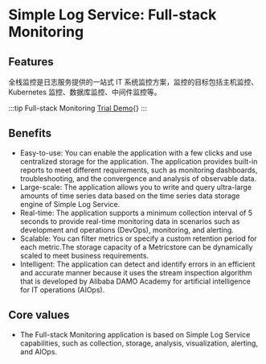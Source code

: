 # Simple Log Service: Full-stack Monitoring

## Features

全栈监控是日志服务提供的一站式 IT 系统监控方案，监控的目标包括主机监控、Kubernetes 监控、数据库监控、中间件监控等。

:::tip Full-stack Monitoring
[Trial Demo](/playground/demo.html?dest=/lognext/app/monitor/sls-mall/sls-mall%3Fresource=/fullmonitor/project/sls-mall/logstore/logstore/dashboardtemplate/fullstack-monitor-host-common-overview){}
:::

## Benefits

- Easy-to-use: You can enable the application with a few clicks and use centralized storage for the application. The application provides built-in reports to meet different requirements, such as monitoring dashboards, troubleshooting, and the convergence and analysis of observable data.
- Large-scale: The application allows you to write and query ultra-large amounts of time series data based on the time series data storage engine of Simple Log Service.
- Real-time: The application supports a minimum collection interval of 5 seconds to provide real-time monitoring data in scenarios such as development and operations (DevOps), monitoring, and alerting.
- Scalable: You can filter metrics or specify a custom retention period for each metric.The storage capacity of a Metricstore can be dynamically scaled to meet business requirements.
- Intelligent: The application can detect and identify errors in an efficient and accurate manner because it uses the stream inspection algorithm that is developed by Alibaba DAMO Academy for artificial intelligence for IT operations (AIOps).

## Core values

- The Full-stack Monitoring application is based on Simple Log Service capabilities, such as collection, storage, analysis, visualization, alerting, and AIOps.
